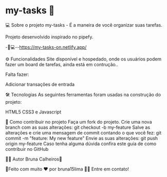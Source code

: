 #   my-tasks 💜

💻 Sobre o projeto
my-tasks - É a maneira de você organizar suas tarefas.

Projeto desenvolvido inspirado no pipefy.

-🚀💻--https://my-tasks-on.netlify.app/

⚙️ Funcionalidades
 Site disponível e hospedado, onde os usuários 
 podem fazer um board de tarefas, ainda está 
 em contrução..
 
 Falta fazer:
 
 Adicionar transações de entrada

🛠 Tecnologias
As seguintes ferramentas foram usadas na construção do projeto:

HTML5 CSS3 e Javascript

 




💪 Como contribuir no projeto
Faça um fork do projeto.
Crie uma nova branch com as suas alterações: git checkout -b my-feature
Salve as alterações e crie uma mensagem de commit contando o que você fez: git commit -m "feature: My new feature"
Envie as suas alterações: git push origin my-feature
Caso tenha alguma dúvida confira este guia de como contribuir no GitHub

👨‍💻 Autor
Bruna Calheiros🚀

🚀Feito com muito ❤️ por bruna15lima 👋🏽 Entre em contato!
